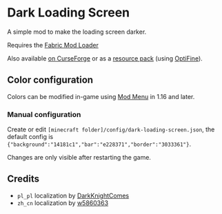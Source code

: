 # Dark Loading Screen

A simple mod to make the loading screen darker.

Requires the [Fabric Mod Loader](https://fabricmc.net)

Also available [on CurseForge](https://www.curseforge.com/minecraft/mc-mods/dark-loading-screen) or as a [resource pack](https://www.curseforge.com/minecraft/texture-packs/dark-loading-screen) (using [OptiFine](https://optifine.net/)).



## Color configuration

Colors can be modified in-game using [Mod Menu](https://www.curseforge.com/minecraft/mc-mods/modmenu) in 1.16 and later.

### Manual configuration

Create or edit `[minecraft folder]/config/dark-loading-screen.json`, the default config is `{"background":"14181c1","bar":"e228371","border":"3033361"}`.

Changes are only visible after restarting the game.



## Credits

- `pl_pl` localization by [DarkKnightComes](https://github.com/DarkKnightComes)
- `zh_cn` localization by [w5860363](https://github.com/w5860363)
